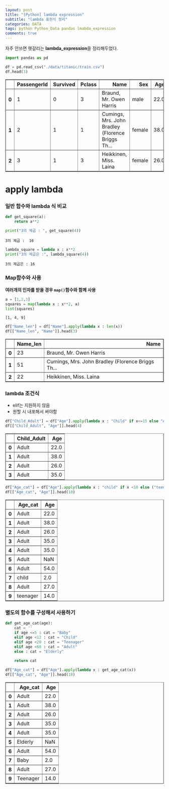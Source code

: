 ```yaml
---  
layout: post  
title: "[Python] lambda expression"
subtitle: "lambda 표현식 정리"  
categories: DATA
tags: python Python_Data pandas lmabda_expression
comments: true  
---  
```


자주 안쓰면 헷갈리는 **lambda_expression**을 정리해두었다.

```python
import pandas as pd

df = pd.read_csv("./data/titanic/train.csv")
df.head(3)
```




<div>
<style scoped>
    .dataframe tbody tr th:only-of-type {
        vertical-align: middle;
    }

    .dataframe tbody tr th {
        vertical-align: top;
    }

    .dataframe thead th {
        text-align: right;
    }
</style>
<table border="1" class="dataframe">
  <thead>
    <tr style="text-align: right;">
      <th></th>
      <th>PassengerId</th>
      <th>Survived</th>
      <th>Pclass</th>
      <th>Name</th>
      <th>Sex</th>
      <th>Age</th>
      <th>SibSp</th>
      <th>Parch</th>
      <th>Ticket</th>
      <th>Fare</th>
      <th>Cabin</th>
      <th>Embarked</th>
    </tr>
  </thead>
  <tbody>
    <tr>
      <th>0</th>
      <td>1</td>
      <td>0</td>
      <td>3</td>
      <td>Braund, Mr. Owen Harris</td>
      <td>male</td>
      <td>22.0</td>
      <td>1</td>
      <td>0</td>
      <td>A/5 21171</td>
      <td>7.2500</td>
      <td>NaN</td>
      <td>S</td>
    </tr>
    <tr>
      <th>1</th>
      <td>2</td>
      <td>1</td>
      <td>1</td>
      <td>Cumings, Mrs. John Bradley (Florence Briggs Th...</td>
      <td>female</td>
      <td>38.0</td>
      <td>1</td>
      <td>0</td>
      <td>PC 17599</td>
      <td>71.2833</td>
      <td>C85</td>
      <td>C</td>
    </tr>
    <tr>
      <th>2</th>
      <td>3</td>
      <td>1</td>
      <td>3</td>
      <td>Heikkinen, Miss. Laina</td>
      <td>female</td>
      <td>26.0</td>
      <td>0</td>
      <td>0</td>
      <td>STON/O2. 3101282</td>
      <td>7.9250</td>
      <td>NaN</td>
      <td>S</td>
    </tr>
  </tbody>
</table>
</div>



# apply lambda

### 일반 함수와 lambda 식 비교


```python
def get_square(a):
    return a**2

print("3의 제곱 : ", get_square(4))
```

    3의 제곱 :  16
    


```python
lambda_square = lambda x : x**2
print("3의 제곱은 :", lambda_square(4))
```

    3의 제곱은 : 16
    

### Map함수와 사용
**여러개의 인자를 받을 경우 `map()`함수와 함꼐 사용**


```python
a = [1,2,3]
squares = map(lambda x : x**2, a)
list(squares)
```




    [1, 4, 9]




```python
df["Name_len"] = df["Name"].apply(lambda x : len(x))
df[["Name_len", "Name"]].head(3)
```




<div>
<style scoped>
    .dataframe tbody tr th:only-of-type {
        vertical-align: middle;
    }

    .dataframe tbody tr th {
        vertical-align: top;
    }

    .dataframe thead th {
        text-align: right;
    }
</style>
<table border="1" class="dataframe">
  <thead>
    <tr style="text-align: right;">
      <th></th>
      <th>Name_len</th>
      <th>Name</th>
    </tr>
  </thead>
  <tbody>
    <tr>
      <th>0</th>
      <td>23</td>
      <td>Braund, Mr. Owen Harris</td>
    </tr>
    <tr>
      <th>1</th>
      <td>51</td>
      <td>Cumings, Mrs. John Bradley (Florence Briggs Th...</td>
    </tr>
    <tr>
      <th>2</th>
      <td>22</td>
      <td>Heikkinen, Miss. Laina</td>
    </tr>
  </tbody>
</table>
</div>



### lambda 조건식
- elif는 지원하지 않음
- 원할 시 내포해서 써야함


```python
df["Child_Adult"] = df["Age"].apply(lambda x : "Child" if x<=15 else "Adult")
df[["Child_Adult", "Age"]].head(4)
```




<div>
<style scoped>
    .dataframe tbody tr th:only-of-type {
        vertical-align: middle;
    }

    .dataframe tbody tr th {
        vertical-align: top;
    }

    .dataframe thead th {
        text-align: right;
    }
</style>
<table border="1" class="dataframe">
  <thead>
    <tr style="text-align: right;">
      <th></th>
      <th>Child_Adult</th>
      <th>Age</th>
    </tr>
  </thead>
  <tbody>
    <tr>
      <th>0</th>
      <td>Adult</td>
      <td>22.0</td>
    </tr>
    <tr>
      <th>1</th>
      <td>Adult</td>
      <td>38.0</td>
    </tr>
    <tr>
      <th>2</th>
      <td>Adult</td>
      <td>26.0</td>
    </tr>
    <tr>
      <th>3</th>
      <td>Adult</td>
      <td>35.0</td>
    </tr>
  </tbody>
</table>
</div>




```python
df["Age_cat"] = df["Age"].apply(lambda x : "child" if x <10 else ("teenager" if x < 20 else "Adult"))
df[["Age_cat", "Age"]].head(10)
```




<div>
<style scoped>
    .dataframe tbody tr th:only-of-type {
        vertical-align: middle;
    }

    .dataframe tbody tr th {
        vertical-align: top;
    }

    .dataframe thead th {
        text-align: right;
    }
</style>
<table border="1" class="dataframe">
  <thead>
    <tr style="text-align: right;">
      <th></th>
      <th>Age_cat</th>
      <th>Age</th>
    </tr>
  </thead>
  <tbody>
    <tr>
      <th>0</th>
      <td>Adult</td>
      <td>22.0</td>
    </tr>
    <tr>
      <th>1</th>
      <td>Adult</td>
      <td>38.0</td>
    </tr>
    <tr>
      <th>2</th>
      <td>Adult</td>
      <td>26.0</td>
    </tr>
    <tr>
      <th>3</th>
      <td>Adult</td>
      <td>35.0</td>
    </tr>
    <tr>
      <th>4</th>
      <td>Adult</td>
      <td>35.0</td>
    </tr>
    <tr>
      <th>5</th>
      <td>Adult</td>
      <td>NaN</td>
    </tr>
    <tr>
      <th>6</th>
      <td>Adult</td>
      <td>54.0</td>
    </tr>
    <tr>
      <th>7</th>
      <td>child</td>
      <td>2.0</td>
    </tr>
    <tr>
      <th>8</th>
      <td>Adult</td>
      <td>27.0</td>
    </tr>
    <tr>
      <th>9</th>
      <td>teenager</td>
      <td>14.0</td>
    </tr>
  </tbody>
</table>
</div>



### 별도의 함수를 구성해서 사용하기


```python
def get_age_cat(age):
    cat = ''
    if age <=5 : cat = "Baby"
    elif age <12 : cat = "Child"
    elif age <20 : cat = "Teenager"
    elif age <60 : cat = "Adult"
    else : cat = "Elderly"
    
    return cat

df["Age_cat"] = df["Age"].apply(lambda x : get_age_cat(x))
df[["Age_cat", "Age"]].head(10)
```




<div>
<style scoped>
    .dataframe tbody tr th:only-of-type {
        vertical-align: middle;
    }

    .dataframe tbody tr th {
        vertical-align: top;
    }

    .dataframe thead th {
        text-align: right;
    }
</style>
<table border="1" class="dataframe">
  <thead>
    <tr style="text-align: right;">
      <th></th>
      <th>Age_cat</th>
      <th>Age</th>
    </tr>
  </thead>
  <tbody>
    <tr>
      <th>0</th>
      <td>Adult</td>
      <td>22.0</td>
    </tr>
    <tr>
      <th>1</th>
      <td>Adult</td>
      <td>38.0</td>
    </tr>
    <tr>
      <th>2</th>
      <td>Adult</td>
      <td>26.0</td>
    </tr>
    <tr>
      <th>3</th>
      <td>Adult</td>
      <td>35.0</td>
    </tr>
    <tr>
      <th>4</th>
      <td>Adult</td>
      <td>35.0</td>
    </tr>
    <tr>
      <th>5</th>
      <td>Elderly</td>
      <td>NaN</td>
    </tr>
    <tr>
      <th>6</th>
      <td>Adult</td>
      <td>54.0</td>
    </tr>
    <tr>
      <th>7</th>
      <td>Baby</td>
      <td>2.0</td>
    </tr>
    <tr>
      <th>8</th>
      <td>Adult</td>
      <td>27.0</td>
    </tr>
    <tr>
      <th>9</th>
      <td>Teenager</td>
      <td>14.0</td>
    </tr>
  </tbody>
</table>
</div>


